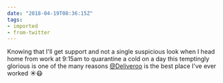 ```yaml
---
date: "2018-04-19T08:36:15Z"
tags:
- imported
- from-twitter
---
```

Knowing that I'll get support and not a single suspicious look when I head home from work at 9:15am to quarantine a cold on a day this temptingly glorious is one of the many reasons [@Deliveroo](/twitter/#/Deliveroo) is the best place I've ever worked ☀️😷
